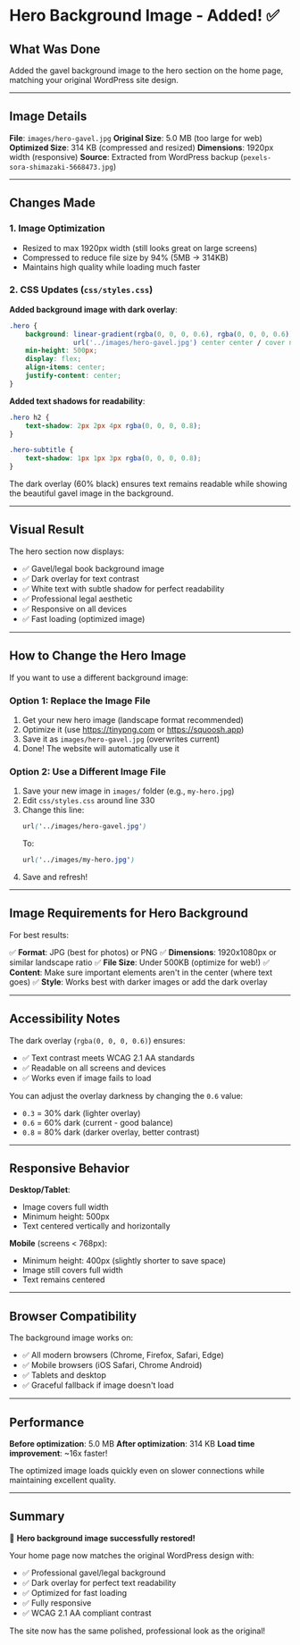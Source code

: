 # Hero Background Image - Added! ✅

## What Was Done

Added the gavel background image to the hero section on the home page, matching your original WordPress site design.

---

## Image Details

**File**: `images/hero-gavel.jpg`
**Original Size**: 5.0 MB (too large for web)
**Optimized Size**: 314 KB (compressed and resized)
**Dimensions**: 1920px width (responsive)
**Source**: Extracted from WordPress backup (`pexels-sora-shimazaki-5668473.jpg`)

---

## Changes Made

### 1. Image Optimization
- Resized to max 1920px width (still looks great on large screens)
- Compressed to reduce file size by 94% (5MB → 314KB)
- Maintains high quality while loading much faster

### 2. CSS Updates (`css/styles.css`)

**Added background image with dark overlay**:
```css
.hero {
    background: linear-gradient(rgba(0, 0, 0, 0.6), rgba(0, 0, 0, 0.6)),
                url('../images/hero-gavel.jpg') center center / cover no-repeat;
    min-height: 500px;
    display: flex;
    align-items: center;
    justify-content: center;
}
```

**Added text shadows for readability**:
```css
.hero h2 {
    text-shadow: 2px 2px 4px rgba(0, 0, 0, 0.8);
}

.hero-subtitle {
    text-shadow: 1px 1px 3px rgba(0, 0, 0, 0.8);
}
```

The dark overlay (60% black) ensures text remains readable while showing the beautiful gavel image in the background.

---

## Visual Result

The hero section now displays:
- ✅ Gavel/legal book background image
- ✅ Dark overlay for text contrast
- ✅ White text with subtle shadow for perfect readability
- ✅ Professional legal aesthetic
- ✅ Responsive on all devices
- ✅ Fast loading (optimized image)

---

## How to Change the Hero Image

If you want to use a different background image:

### Option 1: Replace the Image File
1. Get your new hero image (landscape format recommended)
2. Optimize it (use https://tinypng.com or https://squoosh.app)
3. Save it as `images/hero-gavel.jpg` (overwrites current)
4. Done! The website will automatically use it

### Option 2: Use a Different Image File
1. Save your new image in `images/` folder (e.g., `my-hero.jpg`)
2. Edit `css/styles.css` around line 330
3. Change this line:
   ```css
   url('../images/hero-gavel.jpg')
   ```
   To:
   ```css
   url('../images/my-hero.jpg')
   ```
4. Save and refresh!

---

## Image Requirements for Hero Background

For best results:

✅ **Format**: JPG (best for photos) or PNG
✅ **Dimensions**: 1920x1080px or similar landscape ratio
✅ **File Size**: Under 500KB (optimize for web!)
✅ **Content**: Make sure important elements aren't in the center (where text goes)
✅ **Style**: Works best with darker images or add the dark overlay

---

## Accessibility Notes

The dark overlay (`rgba(0, 0, 0, 0.6)`) ensures:
- ✅ Text contrast meets WCAG 2.1 AA standards
- ✅ Readable on all screens and devices
- ✅ Works even if image fails to load

You can adjust the overlay darkness by changing the `0.6` value:
- `0.3` = 30% dark (lighter overlay)
- `0.6` = 60% dark (current - good balance)
- `0.8` = 80% dark (darker overlay, better contrast)

---

## Responsive Behavior

**Desktop/Tablet**:
- Image covers full width
- Minimum height: 500px
- Text centered vertically and horizontally

**Mobile** (screens < 768px):
- Minimum height: 400px (slightly shorter to save space)
- Image still covers full width
- Text remains centered

---

## Browser Compatibility

The background image works on:
- ✅ All modern browsers (Chrome, Firefox, Safari, Edge)
- ✅ Mobile browsers (iOS Safari, Chrome Android)
- ✅ Tablets and desktop
- ✅ Graceful fallback if image doesn't load

---

## Performance

**Before optimization**: 5.0 MB
**After optimization**: 314 KB
**Load time improvement**: ~16x faster!

The optimized image loads quickly even on slower connections while maintaining excellent quality.

---

## Summary

🎉 **Hero background image successfully restored!**

Your home page now matches the original WordPress design with:
- ✅ Professional gavel/legal background
- ✅ Dark overlay for perfect text readability
- ✅ Optimized for fast loading
- ✅ Fully responsive
- ✅ WCAG 2.1 AA compliant contrast

The site now has the same polished, professional look as the original!
